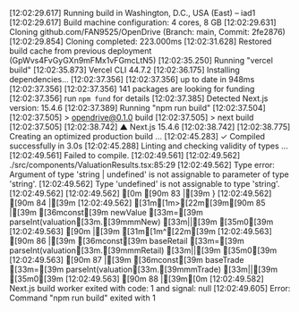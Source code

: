 [12:02:29.617] Running build in Washington, D.C., USA (East) – iad1
[12:02:29.617] Build machine configuration: 4 cores, 8 GB
[12:02:29.631] Cloning github.com/FAN9525/OpenDrive (Branch: main, Commit: 2fe2876)
[12:02:29.854] Cloning completed: 223.000ms
[12:02:31.628] Restored build cache from previous deployment (GpWvs4FvGyGXn9mFMx1vFGmcLtN5)
[12:02:35.250] Running "vercel build"
[12:02:35.873] Vercel CLI 44.7.2
[12:02:36.175] Installing dependencies...
[12:02:37.356] 
[12:02:37.356] up to date in 948ms
[12:02:37.356] 
[12:02:37.356] 141 packages are looking for funding
[12:02:37.356]   run `npm fund` for details
[12:02:37.385] Detected Next.js version: 15.4.6
[12:02:37.389] Running "npm run build"
[12:02:37.504] 
[12:02:37.505] > opendrive@0.1.0 build
[12:02:37.505] > next build
[12:02:37.505] 
[12:02:38.742]    ▲ Next.js 15.4.6
[12:02:38.742] 
[12:02:38.775]    Creating an optimized production build ...
[12:02:45.283]  ✓ Compiled successfully in 3.0s
[12:02:45.288]    Linting and checking validity of types ...
[12:02:49.561] Failed to compile.
[12:02:49.561] 
[12:02:49.562] ./src/components/ValuationResults.tsx:85:29
[12:02:49.562] Type error: Argument of type 'string | undefined' is not assignable to parameter of type 'string'.
[12:02:49.562]   Type 'undefined' is not assignable to type 'string'.
[12:02:49.562] 
[12:02:49.562] [0m [90m 83 |[39m   }
[12:02:49.562]  [90m 84 |[39m
[12:02:49.562] [31m[1m>[22m[39m[90m 85 |[39m   [36mconst[39m newValue [33m=[39m parseInt(valuation[33m.[39mmmNew) [33m||[39m [35m0[39m
[12:02:49.563]  [90m    |[39m                             [31m[1m^[22m[39m
[12:02:49.563]  [90m 86 |[39m   [36mconst[39m baseRetail [33m=[39m parseInt(valuation[33m.[39mmmRetail) [33m||[39m [35m0[39m
[12:02:49.563]  [90m 87 |[39m   [36mconst[39m baseTrade [33m=[39m parseInt(valuation[33m.[39mmmTrade) [33m||[39m [35m0[39m
[12:02:49.563]  [90m 88 |[39m[0m
[12:02:49.582] Next.js build worker exited with code: 1 and signal: null
[12:02:49.605] Error: Command "npm run build" exited with 1